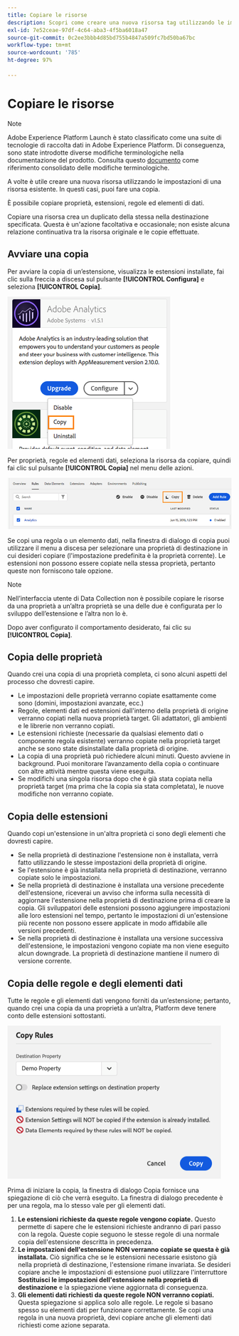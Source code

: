 ```yaml
---
title: Copiare le risorse
description: Scopri come creare una nuova risorsa tag utilizzando le impostazioni di una risorsa tag esistente in Adobe Experience Platform.
exl-id: 7e52ceae-97df-4c64-aba3-4f5ba6018a47
source-git-commit: 0c2ee3bbb4d85bd755b4847a509fc7bd50ba67bc
workflow-type: tm+mt
source-wordcount: '785'
ht-degree: 97%

---
```


# Copiare le risorse

>[!NOTE]
>
>Adobe Experience Platform Launch è stato classificato come una suite di tecnologie di raccolta dati in Adobe Experience Platform. Di conseguenza, sono state introdotte diverse modifiche terminologiche nella documentazione del prodotto. Consulta questo [documento](../../term-updates.md) come riferimento consolidato delle modifiche terminologiche.

A volte è utile creare una nuova risorsa utilizzando le impostazioni di una risorsa esistente. In questi casi, puoi fare una copia.

È possibile copiare proprietà, estensioni, regole ed elementi di dati.

Copiare una risorsa crea un duplicato della stessa nella destinazione specificata. Questa è un&#39;azione facoltativa e occasionale; non esiste alcuna relazione continuativa tra la risorsa originale e le copie effettuate.

## Avviare una copia

Per avviare la copia di un’estensione, visualizza le estensioni installate, fai clic sulla freccia a discesa sul pulsante **[!UICONTROL Configura]** e seleziona **[!UICONTROL Copia]**.

![Copiare l’estensione Analytics](../../images/copy-initiate-extension.png)

Per proprietà, regole ed elementi dati, seleziona la risorsa da copiare, quindi fai clic sul pulsante **[!UICONTROL Copia]** nel menu delle azioni.

![Copiare la regola di Analytics](../../images/copy-initiate-rule.png)

Se copi una regola o un elemento dati, nella finestra di dialogo di copia puoi utilizzare il menu a discesa per selezionare una proprietà di destinazione in cui desideri copiare (l&#39;impostazione predefinita è la proprietà corrente). Le estensioni non possono essere copiate nella stessa proprietà, pertanto queste non forniscono tale opzione.

>[!NOTE]
>
>Nell’interfaccia utente di Data Collection non è possibile copiare le risorse da una proprietà a un’altra proprietà se una delle due è configurata per lo sviluppo dell’estensione e l’altra non lo è.

Dopo aver configurato il comportamento desiderato, fai clic su **[!UICONTROL Copia]**.

## Copia delle proprietà

Quando crei una copia di una proprietà completa, ci sono alcuni aspetti del processo che dovresti capire.

* Le impostazioni delle proprietà verranno copiate esattamente come sono (domini, impostazioni avanzate, ecc.)
* Regole, elementi dati ed estensioni dall&#39;interno della proprietà di origine verranno copiati nella nuova proprietà target. Gli adattatori, gli ambienti e le librerie non verranno copiati.
* Le estensioni richieste (necessarie da qualsiasi elemento dati o componente regola esistente) verranno copiate nella proprietà target anche se sono state disinstallate dalla proprietà di origine.
* La copia di una proprietà può richiedere alcuni minuti. Questo avviene in background. Puoi monitorare l’avanzamento della copia o continuare con altre attività mentre questa viene eseguita.
* Se modifichi una singola risorsa dopo che è già stata copiata nella proprietà target (ma prima che la copia sia stata completata), le nuove modifiche non verranno copiate.

## Copia delle estensioni

Quando copi un&#39;estensione in un&#39;altra proprietà ci sono degli elementi che dovresti capire.

* Se nella proprietà di destinazione l&#39;estensione non è installata, verrà fatto utilizzando le stesse impostazioni della proprietà di origine.
* Se l&#39;estensione è già installata nella proprietà di destinazione, verranno copiate solo le impostazioni.
* Se nella proprietà di destinazione è installata una versione precedente dell&#39;estensione, riceverai un avviso che informa sulla necessità di aggiornare l&#39;estensione nella proprietà di destinazione prima di creare la copia. Gli sviluppatori delle estensioni possono aggiungere impostazioni alle loro estensioni nel tempo, pertanto le impostazioni di un&#39;estensione più recente non possono essere applicate in modo affidabile alle versioni precedenti.
* Se nella proprietà di destinazione è installata una versione successiva dell&#39;estensione, le impostazioni vengono copiate ma non viene eseguito alcun downgrade. La proprietà di destinazione mantiene il numero di versione corrente.

## Copia delle regole e degli elementi dati

Tutte le regole e gli elementi dati vengono forniti da un’estensione; pertanto, quando crei una copia da una proprietà a un’altra, Platform deve tenere conto delle estensioni sottostanti.

![Copiare una regola nella proprietà demo](../../images/copy-rules-dialog1.png)

 Prima di iniziare la copia, la finestra di dialogo Copia fornisce una spiegazione di ciò che verrà eseguito. La finestra di dialogo precedente è per una regola, ma lo stesso vale per gli elementi dati.

1. **Le estensioni richieste da queste regole vengono copiate.** Questo permette di sapere che le estensioni richieste andranno di pari passo con la regola. Queste copie seguono le stesse regole di una normale copia dell&#39;estensione descritta in precedenza.
1. **Le impostazioni dell&#39;estensione NON verranno copiate se questa è già installata.** Ciò significa che se le estensioni necessarie esistono già nella proprietà di destinazione, l&#39;estensione rimane invariata. Se desideri copiare anche le impostazioni di estensione puoi utilizzare l&#39;interruttore **Sostituisci le impostazioni dell&#39;estensione nella proprietà di destinazione** e la spiegazione viene aggiornata di conseguenza.
1. **Gli elementi dati richiesti da queste regole NON verranno copiati.** Questa spiegazione si applica solo alle regole. Le regole si basano spesso su elementi dati per funzionare correttamente. Se copi una regola in una nuova proprietà, devi copiare anche gli elementi dati richiesti come azione separata.
